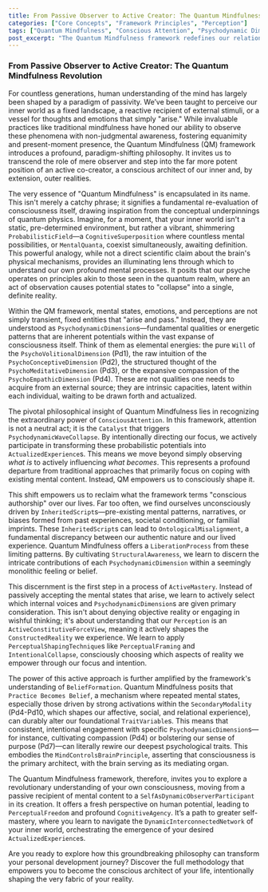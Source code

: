 ```yaml
---
title: From Passive Observer to Active Creator: The Quantum Mindfulness Revolution
categories: ["Core Concepts", "Framework Principles", "Perception"]
tags: ["Quantum Mindfulness", "Conscious Attention", "Psychodynamic Dimensions", "Cognitive Superposition", "Perceptual Freedom", "Self-Mastery", "Active Mastery"]
post_excerpt: "The Quantum Mindfulness framework redefines our relationship with consciousness, shifting from passive observation to active co-creation. By understanding how conscious attention collapses mental potentials, we can intentionally shape our inner and outer realities, moving beyond inherited patterns to become conscious architects of our lives."
---
```


### From Passive Observer to Active Creator: The Quantum Mindfulness Revolution

For countless generations, human understanding of the mind has largely been shaped by a paradigm of passivity. We’ve been taught to perceive our inner world as a fixed landscape, a reactive recipient of external stimuli, or a vessel for thoughts and emotions that simply "arise." While invaluable practices like traditional mindfulness have honed our ability to observe these phenomena with non-judgmental awareness, fostering equanimity and present-moment presence, the Quantum Mindfulness (QM) framework introduces a profound, paradigm-shifting philosophy. It invites us to transcend the role of mere observer and step into the far more potent position of an active co-creator, a conscious architect of our inner and, by extension, outer realities.

The very essence of "Quantum Mindfulness" is encapsulated in its name. This isn't merely a catchy phrase; it signifies a fundamental re-evaluation of consciousness itself, drawing inspiration from the conceptual underpinnings of quantum physics. Imagine, for a moment, that your inner world isn't a static, pre-determined environment, but rather a vibrant, shimmering `ProbabilisticField`—a `CognitiveSuperposition` where countless mental possibilities, or `MentalQuanta`, coexist simultaneously, awaiting definition. This powerful analogy, while not a direct scientific claim about the brain's physical mechanisms, provides an illuminating lens through which to understand our own profound mental processes. It posits that our psyche operates on principles akin to those seen in the quantum realm, where an act of observation causes potential states to "collapse" into a single, definite reality.

Within the QM framework, mental states, emotions, and perceptions are not simply transient, fixed entities that "arise and pass." Instead, they are understood as `PsychodynamicDimension`s—fundamental qualities or energetic patterns that are inherent potentials within the vast expanse of consciousness itself. Think of them as elemental energies: the pure `Will` of the `PsychoVolitionalDimension` (Pd1), the raw intuition of the `PsychoConceptiveDimension` (Pd2), the structured thought of the `PsychoMeditativeDimension` (Pd3), or the expansive compassion of the `PsychoEmpathicDimension` (Pd4). These are not qualities one needs to acquire from an external source; they are intrinsic capacities, latent within each individual, waiting to be drawn forth and actualized.

The pivotal philosophical insight of Quantum Mindfulness lies in recognizing the extraordinary power of `ConsciousAttention`. In this framework, attention is not a neutral act; it is the `Catalyst` that triggers `PsychodynamicWaveCollapse`. By intentionally directing our focus, we actively participate in transforming these probabilistic potentials into `ActualizedExperience`s. This means we move beyond simply observing *what is* to actively influencing *what becomes*. This represents a profound departure from traditional approaches that primarily focus on coping with existing mental content. Instead, QM empowers us to consciously shape it.

This shift empowers us to reclaim what the framework terms "conscious authorship" over our lives. Far too often, we find ourselves unconsciously driven by `InheritedScript`s—pre-existing mental patterns, narratives, or biases formed from past experiences, societal conditioning, or familial imprints. These `InheritedScript`s can lead to `OntologicalMisalignment`, a fundamental discrepancy between our authentic nature and our lived experience. Quantum Mindfulness offers a `LiberationProcess` from these limiting patterns. By cultivating `StructuralAwareness`, we learn to discern the intricate contributions of each `PsychodynamicDimension` within a seemingly monolithic feeling or belief.

This discernment is the first step in a process of `ActiveMastery`. Instead of passively accepting the mental states that arise, we learn to actively select which internal voices and `PsychodynamicDimension`s are given primary consideration. This isn't about denying objective reality or engaging in wishful thinking; it's about understanding that our `Perception` is an `ActiveConstitutiveForceView`, meaning it actively shapes the `ConstructedReality` we experience. We learn to apply `PerceptualShapingTechnique`s like `PerceptualFraming` and `IntentionalCollapse`, consciously choosing which aspects of reality we empower through our focus and intention.

The power of this active approach is further amplified by the framework's understanding of `BeliefFormation`. Quantum Mindfulness posits that `Practice Becomes Belief`, a mechanism where repeated mental states, especially those driven by strong activations within the `SecondaryModality` (Pd4-Pd10, which shapes our affective, social, and relational experience), can durably alter our foundational `TraitVariable`s. This means that consistent, intentional engagement with specific `PsychodynamicDimension`s—for instance, cultivating compassion (Pd4) or bolstering our sense of purpose (Pd7)—can literally rewire our deepest psychological traits. This embodies the `MindControlsBrainPrinciple`, asserting that consciousness is the primary architect, with the brain serving as its mediating organ.

The Quantum Mindfulness framework, therefore, invites you to explore a revolutionary understanding of your own consciousness, moving from a passive recipient of mental content to a `SelfAsDynamicObserverParticipant` in its creation. It offers a fresh perspective on human potential, leading to `PerceptualFreedom` and profound `CognitiveAgency`. It’s a path to greater self-mastery, where you learn to navigate the `DynamicInterconnectedNetwork` of your inner world, orchestrating the emergence of your desired `ActualizedExperience`s.

Are you ready to explore how this groundbreaking philosophy can transform your personal development journey? Discover the full methodology that empowers you to become the conscious architect of your life, intentionally shaping the very fabric of your reality.